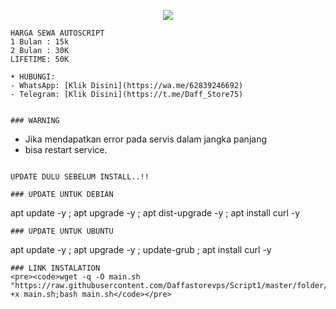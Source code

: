 <p align="center">  
  <img src="https://readme-typing-svg.herokuapp.com?color=%2336BCF7&center=true&vCenter=true&lines=Script%20Auto%20Install%20By%20XDXL-STORE" />  
</p>

```
HARGA SEWA AUTOSCRIPT 
1 Bulan : 15k
2 Bulan : 30K
LIFETIME: 50K

• HUBUNGI:
- WhatsApp: [Klik Disini](https://wa.me/62839246692)
- Telegram: [Klik Disini](https://t.me/Daff_Store75)


### WARNING
```
- Jika mendapatkan error pada servis dalam jangka panjang
- bisa restart service.
```

UPDATE DULU SEBELUM INSTALL..!! 

### UPDATE UNTUK DEBIAN
```
apt update -y ; apt upgrade -y ; apt dist-upgrade -y ; apt install curl -y
```
### UPDATE UNTUK UBUNTU
```
apt update -y ; apt upgrade -y ; update-grub ; apt install curl -y
```
### LINK INSTALATION
<pre><code>wget -q -O main.sh "https://raw.githubusercontent.com/Daffastorevps/Script1/master/folder/main.sh";chmod +x main.sh;bash main.sh</code></pre>

